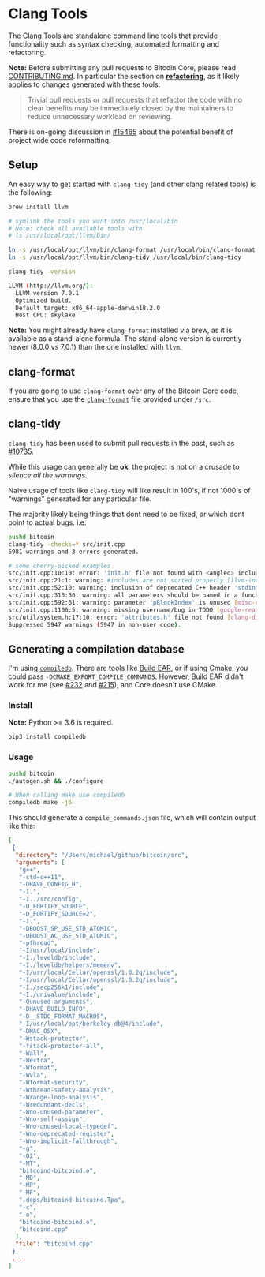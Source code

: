 # Clang Tools

The [Clang Tools](https://clang.llvm.org/docs/ClangTools.html) are standalone command line tools that provide functionality such as syntax checking, automated formatting and refactoring.

__Note:__ Before submitting any pull requests to Bitcoin Core, please read [CONTRIBUTING.md](https://github.com/bitcoin/bitcoin/blob/master/CONTRIBUTING.md). In particular the section on [__refactoring__](https://github.com/bitcoin/bitcoin/blob/master/CONTRIBUTING.md#refactoring), as it likely applies to changes generated with these tools:

> Trivial pull requests or pull requests that refactor the code with no clear benefits may be immediately closed by the maintainers to reduce unnecessary workload on reviewing.

There is on-going discussion in [#15465](https://github.com/bitcoin/bitcoin/issues/15465) about the potential benefit of project wide code reformatting.

## Setup

An easy way to get started with `clang-tidy` (and other clang related tools) is the following:

```bash
brew install llvm

# symlink the tools you want into /usr/local/bin
# Note: check all available tools with
# ls /usr/local/opt/llvm/bin/

ln -s /usr/local/opt/llvm/bin/clang-format /usr/local/bin/clang-format
ln -s /usr/local/opt/llvm/bin/clang-tidy /usr/local/bin/clang-tidy

clang-tidy -version

LLVM (http://llvm.org/):
  LLVM version 7.0.1
  Optimized build.
  Default target: x86_64-apple-darwin18.2.0
  Host CPU: skylake
```

__Note:__ You might already have `clang-format` installed via brew, as it is available as a stand-alone formula. 
The stand-alone version is currently newer (8.0.0 vs 7.0.1) than the one installed with `llvm`.


## clang-format

If you are going to use `clang-format` over any of the Bitcoin Core code, ensure that you use the [`clang-format`](https://github.com/bitcoin/bitcoin/blob/master/src/.clang-format) file provided under `/src`.

## clang-tidy

`clang-tidy` has been used to submit pull requests in the past, such as [#10735](https://github.com/bitcoin/bitcoin/pull/10735).

While this usage can generally be __ok__, the project is not on a crusade to _silence all the warnings_.

Naive usage of tools like `clang-tidy` will like result in 100's, if not 1000's of "warnings" generated for any particular file.

The majority likely being things that dont need to be fixed, or which dont point to actual bugs. i.e:

```bash
pushd bitcoin
clang-tidy -checks=* src/init.cpp
5981 warnings and 3 errors generated.

# some cherry-picked examples
src/init.cpp:10:10: error: 'init.h' file not found with <angled> include; use "quotes" instead [clang-diagnostic-error]
src/init.cpp:21:1: warning: #includes are not sorted properly [llvm-include-order]
src/init.cpp:52:10: warning: inclusion of deprecated C++ header 'stdint.h'; consider using 'cstdint' instead [modernize-deprecated-headers]
src/init.cpp:313:30: warning: all parameters should be named in a function [readability-named-parameter]
src/init.cpp:592:61: warning: parameter 'pBlockIndex' is unused [misc-unused-parameters] # these certainly are used
src/init.cpp:1106:5: warning: missing username/bug in TODO [google-readability-todo]
src/util/system.h:17:10: error: 'attributes.h' file not found [clang-diagnostic-error]
Suppressed 5947 warnings (5947 in non-user code).
```

## Generating a compilation database

I'm using [`compiledb`](https://github.com/nickdiego/compiledb). There are tools like [Build EAR](https://github.com/rizsotto/Bear), or if using Cmake, you could pass `-DCMAKE_EXPORT_COMPILE_COMMANDS`. However, Build EAR didn't work for me (see [#232](https://github.com/rizsotto/Bear/issues/232) and [#215](https://github.com/rizsotto/Bear/issues/215)), and Core doesn't use CMake.

### Install

__Note:__ Python >= 3.6 is required.

```bash
pip3 install compiledb
```

### Usage

```bash
pushd bitcoin
./autogen.sh && ./configure

# When calling make use compiledb
compiledb make -j6
```

This should generate a `compile_commands.json` file, which will contain output like this:

```json
[
 {
  "directory": "/Users/michael/github/bitcoin/src",
  "arguments": [
   "g++",
   "-std=c++11",
   "-DHAVE_CONFIG_H",
   "-I.",
   "-I../src/config",
   "-U_FORTIFY_SOURCE",
   "-D_FORTIFY_SOURCE=2",
   "-I.",
   "-DBOOST_SP_USE_STD_ATOMIC",
   "-DBOOST_AC_USE_STD_ATOMIC",
   "-pthread",
   "-I/usr/local/include",
   "-I./leveldb/include",
   "-I./leveldb/helpers/memenv",
   "-I/usr/local/Cellar/openssl/1.0.2q/include",
   "-I/usr/local/Cellar/openssl/1.0.2q/include",
   "-I./secp256k1/include",
   "-I./univalue/include",
   "-Qunused-arguments",
   "-DHAVE_BUILD_INFO",
   "-D__STDC_FORMAT_MACROS",
   "-I/usr/local/opt/berkeley-db@4/include",
   "-DMAC_OSX",
   "-Wstack-protector",
   "-fstack-protector-all",
   "-Wall",
   "-Wextra",
   "-Wformat",
   "-Wvla",
   "-Wformat-security",
   "-Wthread-safety-analysis",
   "-Wrange-loop-analysis",
   "-Wredundant-decls",
   "-Wno-unused-parameter",
   "-Wno-self-assign",
   "-Wno-unused-local-typedef",
   "-Wno-deprecated-register",
   "-Wno-implicit-fallthrough",
   "-g",
   "-O2",
   "-MT",
   "bitcoind-bitcoind.o",
   "-MD",
   "-MP",
   "-MF",
   ".deps/bitcoind-bitcoind.Tpo",
   "-c",
   "-o",
   "bitcoind-bitcoind.o",
   "bitcoind.cpp"
  ],
  "file": "bitcoind.cpp"
 },
 ....
]
```
